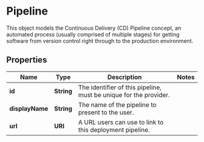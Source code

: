 

# Pipeline

This object models the Continuous Delivery (CD) Pipeline concept, an automated process (usually comprised of multiple stages)  for getting software from version control right through to the production environment. 

## Properties

| Name | Type | Description | Notes |
|------------ | ------------- | ------------- | -------------|
|**id** | **String** | The identifier of this pipeline, must be unique for the provider.  |  |
|**displayName** | **String** | The name of the pipeline to present to the user.  |  |
|**url** | **URI** | A URL users can use to link to this deployment pipeline.  |  |



